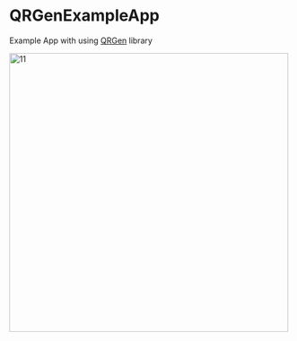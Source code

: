 # QRGenExampleApp

Example App with using [QRGen](https://github.com/UlianaGritchina/QRGen.git) library

<img width="497" alt="11" src="https://user-images.githubusercontent.com/95241900/192518145-6e3a8b66-dac0-4d4c-9993-6ea2e8632332.png">
